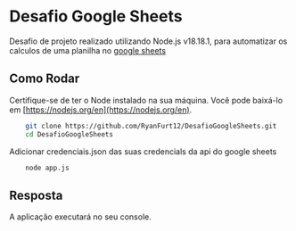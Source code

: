 # Desafio Google Sheets

Desafio de projeto realizado utilizando Node.js v18.18.1, para automatizar os calculos de uma planilha no [google sheets](https://docs.google.com/spreadsheets/d/1H46PE3AoifpFUNom2HeM7n5cXVyOOX8ES300AeBbv8s/edit?usp=sharing)

## Como Rodar

Certifique-se de ter o Node instalado na sua máquina. Você pode baixá-lo em [https://nodejs.org/en](https://nodejs.org/en).

```bash
    git clone https://github.com/RyanFurt12/DesafioGoogleSheets.git
    cd DesafioGoogleSheets
```
Adicionar credenciais.json das suas credencials da api do google sheets
```bash
    node app.js
```
    
## Resposta

A aplicação executará no seu console.